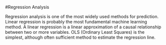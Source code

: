 #Regression Analysis

Regression analysis is one of the most widely used methods for prediction. Linear regression is probably the most fundamental machine learning method. A linear regression is a linear approximation of a causal relationship between two or more variables. OLS (Ordinary Least Squares) is the simplest, although often sufficient method to estimate the regression line.
